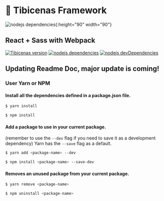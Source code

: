 # :floppy_disk: Tibicenas Framework
![nodejs dependencies](https://cdn.worldvectorlogo.com/logos/react.svg){:height="90" width="90"}

## React + Sass with Webpack
[![Tibicenas version][tibicenas-badge]][url-shields]
[![nodejs dependencies][david-dm-badge]][david-dm-url]
[![nodejs devDependencies][david-dm-badge--dev]][david-dm-url]
## Updating Readme Doc, major update is coming!

### User Yarn or NPM
#### Install all the dependencies defined in a package.json file.
```bash
$ yarn install
```

```bash
$ npm install
```

#### Add a package to use in your current package.
(remember to use the `--dev` flag if you need to save it as a development dependency)
Yarn has the `--save` flag as a default.
```bash
$ yarn add <package-name> --dev
```

```bash
$ npm install <package-name> --save-dev
```

#### Removes an unused package from your current package.
```bash
$ yarn remove <package-name>
```

```bash
$ npm uninstall <package-name>
```

[tibicenas-badge]: https://img.shields.io/badge/tibicenas-v1.0.0-blue.svg
[url-shields]: https://shields.io/

[logo-webpack]: https://cdn.worldvectorlogo.com/logos/webpack.svg
[logo-express]: https://cdn.worldvectorlogo.com/logos/express-109.svg
[logo-sass]: https://cdn.worldvectorlogo.com/logos/sass-1.svg
[logo-react]: https://cdn.worldvectorlogo.com/logos/react.svg
[logo-react-router]: https://cdn.worldvectorlogo.com/logos/react-router.svg
[logo-redux]: https://cdn.worldvectorlogo.com/logos/redux.svg

[url-react]: https://facebook.github.io/react/

[david-dm-badge]: https://david-dm.org/hectorLS/tibicenas-framework.svg
[david-dm-badge--dev]: https://david-dm.org/hectorLS/tibicenas-framework/dev-status.svg
[david-dm-url]: https://david-dm.org/
